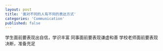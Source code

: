 ```yaml
---
layout: post
title: '面对不同的人有不同的表达方式'
categories: 'Communication'
published: false
---
```


学生面前要表现出自信，学识丰富 
同事面前要表现谦虚和善 
学校老师面前要表现决断，准备充足 

